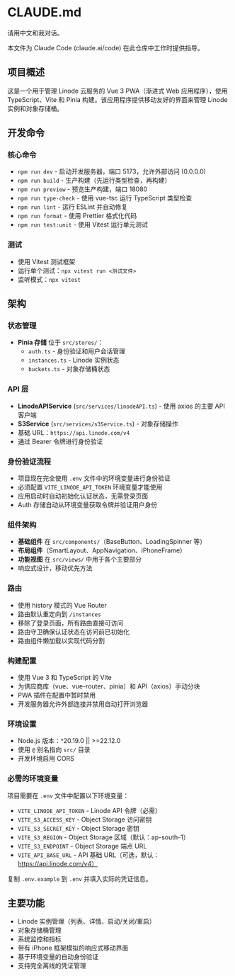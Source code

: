 # CLAUDE.md

请用中文和我对话。

本文件为 Claude Code (claude.ai/code) 在此仓库中工作时提供指导。

## 项目概述

这是一个用于管理 Linode 云服务的 Vue 3 PWA（渐进式 Web 应用程序），使用 TypeScript、Vite 和 Pinia 构建。该应用程序提供移动友好的界面来管理 Linode 实例和对象存储桶。

## 开发命令

### 核心命令
- `npm run dev` - 启动开发服务器，端口 5173，允许外部访问 (0.0.0.0)
- `npm run build` - 生产构建（先运行类型检查，再构建）
- `npm run preview` - 预览生产构建，端口 18080
- `npm run type-check` - 使用 vue-tsc 运行 TypeScript 类型检查
- `npm run lint` - 运行 ESLint 并自动修复
- `npm run format` - 使用 Prettier 格式化代码
- `npm run test:unit` - 使用 Vitest 运行单元测试

### 测试
- 使用 Vitest 测试框架
- 运行单个测试：`npx vitest run <测试文件>`
- 监听模式：`npx vitest`

## 架构

### 状态管理
- **Pinia 存储** 位于 `src/stores/`：
  - `auth.ts` - 身份验证和用户会话管理
  - `instances.ts` - Linode 实例状态
  - `buckets.ts` - 对象存储桶状态

### API 层
- **LinodeAPIService** (`src/services/linodeAPI.ts`) - 使用 axios 的主要 API 客户端
- **S3Service** (`src/services/s3Service.ts`) - 对象存储操作
- 基础 URL：`https://api.linode.com/v4`
- 通过 Bearer 令牌进行身份验证

### 身份验证流程
- 项目现在完全使用 `.env` 文件中的环境变量进行身份验证
- 必须配置 `VITE_LINODE_API_TOKEN` 环境变量才能使用
- 应用启动时自动初始化认证状态，无需登录页面
- Auth 存储自动从环境变量获取令牌并验证用户身份

### 组件架构
- **基础组件** 在 `src/components/`（BaseButton、LoadingSpinner 等）
- **布局组件**（SmartLayout、AppNavigation、iPhoneFrame）
- **功能视图** 在 `src/views/` 中用于各个主要部分
- 响应式设计，移动优先方法

### 路由
- 使用 history 模式的 Vue Router
- 路由默认重定向到 `/instances`
- 移除了登录页面，所有路由直接可访问
- 路由守卫确保认证状态在访问前已初始化
- 路由组件懒加载以实现代码分割

### 构建配置
- 使用 Vue 3 和 TypeScript 的 Vite
- 为供应商库（vue、vue-router、pinia）和 API（axios）手动分块
- PWA 插件在配置中暂时禁用
- 开发服务器允许外部连接并禁用自动打开浏览器

### 环境设置
- Node.js 版本：^20.19.0 || >=22.12.0
- 使用 `@` 别名指向 `src/` 目录
- 开发环境启用 CORS

### 必需的环境变量
项目需要在 `.env` 文件中配置以下环境变量：
- `VITE_LINODE_API_TOKEN` - Linode API 令牌（必需）
- `VITE_S3_ACCESS_KEY` - Object Storage 访问密钥
- `VITE_S3_SECRET_KEY` - Object Storage 密钥
- `VITE_S3_REGION` - Object Storage 区域（默认：ap-south-1）
- `VITE_S3_ENDPOINT` - Object Storage 端点 URL
- `VITE_API_BASE_URL` - API 基础 URL（可选，默认：https://api.linode.com/v4）

复制 `.env.example` 到 `.env` 并填入实际的凭证信息。

## 主要功能
- Linode 实例管理（列表、详情、启动/关闭/重启）
- 对象存储桶管理
- 系统监控和指标
- 带有 iPhone 框架模拟的响应式移动界面
- 基于环境变量的自动身份验证
- 支持完全离线的凭证管理